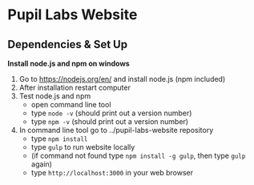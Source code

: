 # Pupil Labs Website

## Dependencies & Set Up

**Install node.js and npm on windows**

1. Go to https://nodejs.org/en/ and install node.js (npm included)
2. After installation restart computer
3. Test node.js and npm
	- open command line tool
	- type `node -v` (should print out a version number)
	- type `npm -v` (should print out a version number)
4. In command line tool go to ../pupil-labs-website repository
	- type `npm install`
	- type `gulp` to run website locally 
	- (if command not found type `npm install -g gulp`, then type `gulp` again)
	- type `http://localhost:3000` in your web browser
